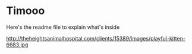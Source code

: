 # Timooo

Here's the readme file to explain what's inside

http://theheightsanimalhospital.com/clients/15389/images/playful-kitten-6683.jpg
